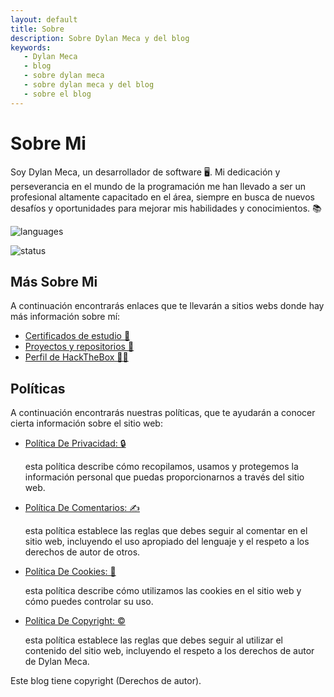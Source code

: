 ```yaml
---
layout: default
title: Sobre
description: Sobre Dylan Meca y del blog
keywords:
   - Dylan Meca
   - blog
   - sobre dylan meca
   - sobre dylan meca y del blog
   - sobre el blog
---
```

 
# Sobre Mi

Soy Dylan Meca, un desarrollador de software 🖥️. Mi dedicación y perseverancia en el mundo de la programación me han llevado a ser un profesional altamente capacitado en el área, siempre en busca de nuevos desafíos y oportunidades para mejorar mis habilidades y conocimientos. 📚

![languages](https://github-readme-stats.vercel.app/api/top-langs/?username=dylanmeca&layout=compact&theme=tokyonight)

![status](https://github-readme-stats.vercel.app/api?username=dylanmeca&show_icons=true&theme=tokyonight)

## Más Sobre Mi

A continuación encontrarás enlaces que te llevarán a sitios webs donde hay más información sobre mí:

* [Certificados de estudio 📜](https://dylanmeca.github.io/mis-certificados.html)
* [Proyectos y repositorios 👷](https://github.com/dylanmeca)
* [Perfil de HackTheBox 👨‍💻](https://app.hackthebox.com/profile/1197337)

## Políticas

A continuación encontrarás nuestras políticas, que te ayudarán a conocer cierta información sobre el sitio web:

<ul>
    <li><a target="_blank" href="{{ 'politica-de-privacidad' | relative_url }}">Política De Privacidad: 🔒 </a></li><p>esta política describe cómo recopilamos, usamos y protegemos la información personal que puedas proporcionarnos a través del sitio web.</p>
    <li><a target="_blank" href="{{ 'politica-de-comentarios' | relative_url }}">Política De Comentarios: ✍️ </a></li><p>esta política establece las reglas que debes seguir al comentar en el sitio web, incluyendo el uso apropiado del lenguaje y el respeto a los derechos de autor de otros.</p>
    <li><a target="_blank" href="{{ 'politica-de-cookies' | relative_url }}">Política De Cookies: 🍪 </a></li><p>esta política describe cómo utilizamos las cookies en el sitio web y cómo puedes controlar su uso.</p>
    <li><a target="_blank" href="{{ 'politica-de-copyright' | relative_url }}">Política De Copyright: ©️ </a></li><p>esta política establece las reglas que debes seguir al utilizar el contenido del sitio web, incluyendo el respeto a los derechos de autor de Dylan Meca.</p>
</ul>

Este blog tiene copyright (Derechos de autor).
